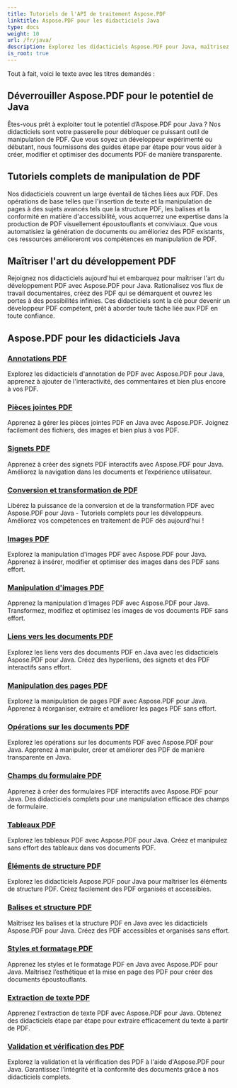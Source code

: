 ```yaml
---
title: Tutoriels de l'API de traitement Aspose.PDF
linktitle: Aspose.PDF pour les didacticiels Java
type: docs
weight: 10
url: /fr/java/
description: Explorez les didacticiels Aspose.PDF pour Java, maîtrisez la manipulation de PDF et exploitez sa puissance pour créer, modifier et optimiser des PDF de manière transparente.
is_root: true
---
```

Tout à fait, voici le texte avec les titres demandés :

## Déverrouiller Aspose.PDF pour le potentiel de Java

Êtes-vous prêt à exploiter tout le potentiel d’Aspose.PDF pour Java ? Nos didacticiels sont votre passerelle pour débloquer ce puissant outil de manipulation de PDF. Que vous soyez un développeur expérimenté ou débutant, nous fournissons des guides étape par étape pour vous aider à créer, modifier et optimiser des documents PDF de manière transparente.

## Tutoriels complets de manipulation de PDF

Nos didacticiels couvrent un large éventail de tâches liées aux PDF. Des opérations de base telles que l'insertion de texte et la manipulation de pages à des sujets avancés tels que la structure PDF, les balises et la conformité en matière d'accessibilité, vous acquerrez une expertise dans la production de PDF visuellement époustouflants et conviviaux. Que vous automatisiez la génération de documents ou amélioriez des PDF existants, ces ressources amélioreront vos compétences en manipulation de PDF.

## Maîtriser l'art du développement PDF

Rejoignez nos didacticiels aujourd'hui et embarquez pour maîtriser l'art du développement PDF avec Aspose.PDF pour Java. Rationalisez vos flux de travail documentaires, créez des PDF qui se démarquent et ouvrez les portes à des possibilités infinies. Ces didacticiels sont la clé pour devenir un développeur PDF compétent, prêt à aborder toute tâche liée aux PDF en toute confiance.

## Aspose.PDF pour les didacticiels Java

### [Annotations PDF](./pdf-annotations/)
Explorez les didacticiels d'annotation de PDF avec Aspose.PDF pour Java, apprenez à ajouter de l'interactivité, des commentaires et bien plus encore à vos PDF.
### [Pièces jointes PDF](./pdf-attachments/)
Apprenez à gérer les pièces jointes PDF en Java avec Aspose.PDF. Joignez facilement des fichiers, des images et bien plus à vos PDF.
### [Signets PDF](./pdf-bookmarks/)
Apprenez à créer des signets PDF interactifs avec Aspose.PDF pour Java. Améliorez la navigation dans les documents et l’expérience utilisateur.
### [Conversion et transformation de PDF](./pdf-conversion-transformation/)
Libérez la puissance de la conversion et de la transformation PDF avec Aspose.PDF pour Java - Tutoriels complets pour les développeurs. Améliorez vos compétences en traitement de PDF dès aujourd'hui !
### [Images PDF](./pdf-images/)
Explorez la manipulation d'images PDF avec Aspose.PDF pour Java. Apprenez à insérer, modifier et optimiser des images dans des PDF sans effort.
### [Manipulation d'images PDF](./pdf-image-manipulation/)
Apprenez la manipulation d'images PDF avec Aspose.PDF pour Java. Transformez, modifiez et optimisez les images de vos documents PDF sans effort.
### [Liens vers les documents PDF](./pdf-document-links/)
Explorez les liens vers des documents PDF en Java avec les didacticiels Aspose.PDF pour Java. Créez des hyperliens, des signets et des PDF interactifs sans effort.
### [Manipulation des pages PDF](./pdf-page-manipulation/)
Explorez la manipulation de pages PDF avec Aspose.PDF pour Java. Apprenez à réorganiser, extraire et améliorer les pages PDF sans effort.
### [Opérations sur les documents PDF](./pdf-document-operations/)
Explorez les opérations sur les documents PDF avec Aspose.PDF pour Java. Apprenez à manipuler, créer et améliorer des PDF de manière transparente en Java.
### [Champs du formulaire PDF](./pdf-form-fields/)
Apprenez à créer des formulaires PDF interactifs avec Aspose.PDF pour Java. Des didacticiels complets pour une manipulation efficace des champs de formulaire.
### [Tableaux PDF](./pdf-tables/)
Explorez les tableaux PDF avec Aspose.PDF pour Java. Créez et manipulez sans effort des tableaux dans vos documents PDF. 
### [Éléments de structure PDF](./pdf-structure-elements/)
Explorez les didacticiels Aspose.PDF pour Java pour maîtriser les éléments de structure PDF. Créez facilement des PDF organisés et accessibles.
### [Balises et structure PDF](./pdf-tags-and-structure/)
Maîtrisez les balises et la structure PDF en Java avec les didacticiels Aspose.PDF pour Java. Créez des PDF accessibles et organisés sans effort.
### [Styles et formatage PDF](./pdf-styles-and-formatting/)
Apprenez les styles et le formatage PDF en Java avec Aspose.PDF pour Java. Maîtrisez l’esthétique et la mise en page des PDF pour créer des documents époustouflants.
### [Extraction de texte PDF](./pdf-text-extraction/)
Apprenez l'extraction de texte PDF avec Aspose.PDF pour Java. Obtenez des didacticiels étape par étape pour extraire efficacement du texte à partir de PDF.
### [Validation et vérification des PDF](./pdf-validation-and-verification/)
Explorez la validation et la vérification des PDF à l'aide d'Aspose.PDF pour Java. Garantissez l’intégrité et la conformité des documents grâce à nos didacticiels complets.